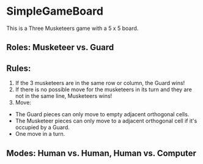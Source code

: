 # SimpleGameBoard
 This is a Three Musketeers game with a 5 x 5 board.
## Roles: Musketeer vs. Guard
## Rules:
1. If the 3 musketeers are in the same row or column, the Guard wins!
2. If there is no possible move for the musketeers in its turn and they are not in the same line,  Musketeers wins!
3. Move: 
- The Guard pieces can only move to empty adjacent orthogonal cells.
- The Musketeer pieces can only move to a adjacent orthogonal cell if it's occupied by a Guard.
- One move in a turn.

## Modes: Human vs. Human, Human vs. Computer

